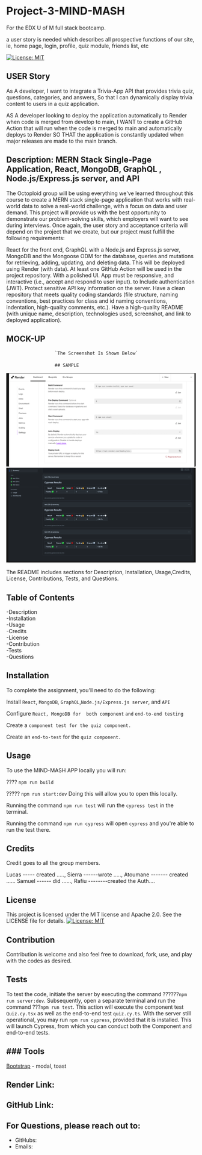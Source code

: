 # Project-3-MIND-MASH
For the EDX U of M full stack bootcamp.

a user story is needed which describes all prospective functions of our site, ie, home page, login, profile, quiz module, friends list, etc


[![License: MIT](https://img.shields.io/badge/License-MIT-yellow.svg)](https://opensource.org/licenses/MIT) 

## USER Story 

As A developer,
I want to integrate a Trivia-App API that provides trivia quiz, questions, categories, and answers,
So that I can dynamically display trivia content to users in a quiz application.

AS A developer looking to deploy the application automatically to Render when code is merged from develop to main,
I WANT to create a GitHub Action that will run when the code is merged to main and automatically deploys to Render
SO THAT the application is constantly updated when major releases are made to the main branch.



## Description: MERN Stack Single-Page Application, React, MongoDB, GraphQL , Node.js/Express.js server, and API 

The Octoploid group will be using everything we've learned throughout this course to create a MERN stack single-page application that works with real-world data to solve a real-world challenge, with a focus on data and user demand. This project will provide us with the best opportunity to demonstrate our problem-solving skills, which employers will want to see during interviews. Once again, the user story and acceptance criteria will depend on the project that we create, but our project must fulfill the following requirements:

React for the front end, GraphQL with a Node.js and Express.js server, MongoDB and the Mongoose ODM for the database, queries and mutations for retrieving, adding, updating, and deleting data. This will be deployed using Render (with data). At least one GitHub Action will be used in the project repository. With a polished UI. App must be responsive, and interactive (i.e., accept and respond to user input). to Include authentication (JWT). Protect sensitive API key information on the server. Have a clean repository that meets quality coding standards (file structure, naming conventions, best practices for class and id naming conventions, indentation, high-quality comments, etc.). Have a high-quality README (with unique name, description, technologies used, screenshot, and link to deployed application).


## MOCK-UP 


                      `The Screenshot Is Shown Below`
                      
                      ## SAMPLE

                                 
![ ](<Project3 Render.png>)
![ ](<Project3 Mock-up 1.png>) 







The README includes sections for Description, Installation, Usage,Credits, License, Contributions, Tests, and Questions.   


## Table of Contents

-Description     
-Installation      
-Usage     
-Credits    
-License         
-Contribution       
-Tests         
-Questions

## Installation

To complete the assignment, you'll need to do the following:

Install `React`, `MongoDB`, `GraphQL`,`Node.js/Express.js server`, and `API`

Configure `React, MongoDB for  both component` `and` `end-to-end testing`

Create a `component test for the quiz component.`

Create an `end-to-test` for the `quiz component.`
 
## Usage

To use the MIND-MASH APP locally you will run:

???? `npm run build`

????? `npm run start:dev` Doing this will allow you to open this locally.

Running the command `npm run test` will run the `cypress test` in the terminal.

Running the command `npm run cypress` will open `cypress` and you're able to run the test there.

## Credits
Credit goes to all the group members. 

Lucas -----  created ....., 
Sierra ------wrote ....., 
Atoumane ------- created ......
Samuel ------  did ......, 
Rafiu --------created the Auth....

## License
This project is licensed under the MIT license and Apache 2.0. See the LICENSE file for details.
[![License: MIT](https://img.shields.io/badge/License-MIT-yellow.svg)](https://opensource.org/licenses/MIT) 


## Contribution
Contribution is welcome and also feel free to download, fork, use, and play with the codes as desired.

## Tests
To test the code, initiate the server by executing the command ??????`npm run server:dev`. Subsequently, open a separate terminal and run the command ???`npm run test`. This action will execute the component test `Quiz.cy.tsx` as well as the end-to-end test `quiz.cy.ts`. With the server still operational, you may run `npm run cypress`, provided that it is installed. This will launch Cypress, from which you can conduct both the Component and end-to-end tests.

## ### Tools 

[Bootstrap](https://getbootstrap.com/) - modal, toast

## Render Link: 
## GitHub Link: 


## For Questions, please reach out to:
 
- GitHubs: 
- Emails: 
